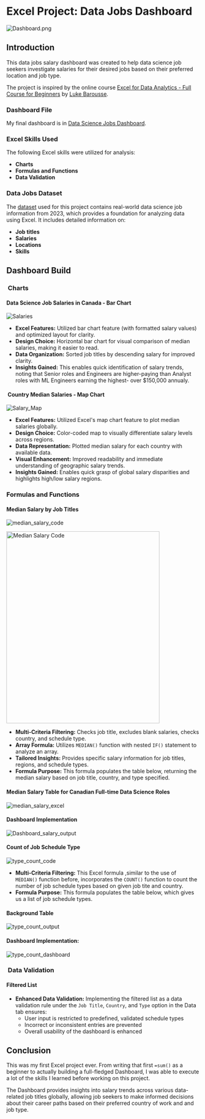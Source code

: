 # Excel Project: Data Jobs Dashboard 

![Dashboard.png](/Visualizations/Dashoboard.gif)

## Introduction

This data jobs salary dashboard was created to help data science job seekers investigate salaries for their desired jobs based on their preferred location and job type.

The project is inspired by the online course [Excel for Data Analytics - Full Course for Beginners](https://www.lukebarousse.com/excel) by [Luke Barousse](https://github.com/lukebarousse).



### Dashboard File
My final dashboard is in [Data Science Jobs Dashboard](Data_Science_Jobs_Dashboard.xlsx).

### Excel Skills Used

The following Excel skills were utilized for analysis:

- **Charts**
- **Formulas and Functions**
- **Data Validation**

### Data Jobs Dataset

The [dataset](https://github.com/lukebarousse/Excel_Data_Analytics_Course/tree/main/0_Resources/Datasets) used for this project contains real-world data science job information from 2023, which provides a foundation for analyzing data using Excel. It includes detailed information on:

- **Job titles**
- **Salaries**
- **Locations**
- **Skills**

## Dashboard Build

###  Charts

####  Data Science Job Salaries in Canada - Bar Chart

![Salaries](/Visualizations/Data_Science_Salaries_Canada.jpg)


- **Excel Features:** Utilized bar chart feature (with formatted salary values) and optimized layout for clarity.
- **Design Choice:** Horizontal bar chart for  visual comparison of median salaries, making it easier to read.
- **Data Organization:** Sorted job titles by descending salary for improved clarity.
-  **Insights Gained:** This enables quick identification of salary trends, noting that Senior roles and Engineers are higher-paying than Analyst roles with ML Engineers earning the highest- over $150,000 annualy.

####  Country Median Salaries - Map Chart

![Salary_Map](/Visualizations/salary_map.gif)

- **Excel Features:** Utilized Excel's map chart feature to plot median salaries globally.
- **Design Choice:** Color-coded map to visually differentiate salary levels across regions.
- **Data Representation:** Plotted median salary for each country with available data.
- **Visual Enhancement:** Improved readability and immediate understanding of geographic salary trends.
-  **Insights Gained:** Enables quick grasp of global salary disparities and highlights high/low salary regions.

###  Formulas and Functions

####  Median Salary by Job Titles

![median_salary_code](/Visualizations/excel_code.jpg)

<img src="//Visualizations/excel_code.jpg" width="400" height="500" alt="Median Salary Code">


- **Multi-Criteria Filtering:** Checks job title, excludes blank salaries, checks country, and schedule type.
- **Array Formula:** Utilizes `MEDIAN()` function with nested `IF()` statement to analyze an array.
- **Tailored Insights:** Provides specific salary information for job titles, regions, and schedule types.
- **Formula Purpose:** This formula populates the table below, returning the median salary based on job title, country, and type specified.

####  **Median Salary** Table for **Canadian Full-time** Data Science Roles

![median_salary_excel](/Visualizations/median_salary_excel.jpg)

#### Dashboard Implementation

![Dashboard_salary_output](/Visualizations/dashboard_salary_output.jpg)

####  Count of Job Schedule Type

![type_count_code](/Visualizations/type_count_code.png)

- **Multi-Criteria Filtering:** This Excel formula ,similar to the use of `MEDIAN()` function before, incorporates the `COUNT()` function to count the number of job schedule types based on given job tite and country.
- **Formula Purpose:** This formula populates the table below, which gives us a list of job schedule types.

#### Background Table

![type_count_output](/Visualizations/type_count_output.png)

#### Dashboard Implementation:

![type_count_dashboard](/Visualizations/type_count_dashboard.jpg)

###  Data Validation

####  Filtered List

-  **Enhanced Data Validation:** Implementing the filtered list as a data validation rule under the `Job Title`, `Country`, and `Type` option in the Data tab ensures:
    -  User input is restricted to predefined, validated schedule types
    -  Incorrect or inconsistent entries are prevented
    -  Overall usability of the dashboard is enhanced



## Conclusion
This was my first Excel project ever. From writing that first `=sum()` as a beginner to actually building a full-fledged Dashboard, I was able to execute a lot of the skills I learned before working on this project.

 The Dashboard provides insights into salary trends across various data-related job titles globally, allowing job seekers to make informed decisions about their career paths based on their preferred country of work and and job type.
